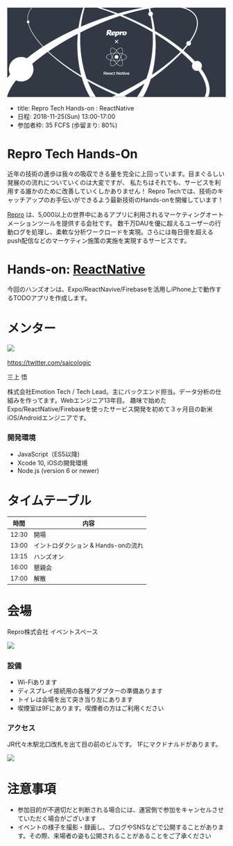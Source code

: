 ![](/hands-on/5/images/banner.png)

- title: Repro Tech Hands-on : ReactNative
- 日程: 2018-11-25(Sun) 13:00-17:00
- 参加者枠: 35 FCFS (歩留まり: 80%)

# Repro Tech Hands-On

近年の技術の進歩は我々の吸収できる量を完全に上回っています。目まぐるしい発展のの流れについていくのは大変ですが、
私たちはそれでも、サービスを利用する誰かのために改善していくしかありません！
Repro Techでは、技術のキャッチアップのお手伝いができるよう最新技術のHands-onを開催しています！

[Repro](https://repro.io) は、5,000以上の世界中にあるアプリに利用されるマーケティングオートメーションツールを提供する会社です。
数千万DAUを優に超えるユーザーの行動ログを処理し、柔軟な分析ワークロードを実現。さらには毎日億を超えるpush配信などのマーケティン施策の実施を実現するサービスです。

# Hands-on: [ReactNative](https://facebook.github.io/react-native/)

今回のハンズオンは、Expo/ReactNavive/Firebaseを活用しiPhone上で動作するTODOアプリを作成します。

# メンター

![](https://pbs.twimg.com/profile_images/466561022/1_200x200.jpg)

https://twitter.com/saicologic

三上 悟

株式会社Emotion Tech / Tech Lead。主にバックエンド担当。データ分析の仕組みを作ってます。Webエンジニア13年目。
趣味で始めたExpo/ReactNative/Firebaseを使ったサービス開発を初めて３ヶ月目の新米iOS/Androidエンジニアです。


### 開発環境
- JavaScript（ES5以降)
- Xcode 10, iOSの開発環境
- Node.js (version 6 or newer)

# タイムテーブル

時間  | 内容
---   | ---
12:30 | 開場
13:00 | イントロダクション & Hands-onの流れ
13:15 | ハンズオン
16:00 | 懇親会
17:00 | 解散

# 会場

Repro株式会社 イベントスペース

![](https://github.com/reproio/repro-tech-meetup/blob/master/assets/images/repro-event-space.png?raw=true)

### 設備

- Wi-Fiあります
- ディスプレイ接続用の各種アダプターの準備あります
- トイレは会場を出て突き当り左にあります
- 喫煙室は9Fにあります。喫煙者の方はご利用ください

### アクセス

JR代々木駅北口改札を出て目の前のビルです。
1Fにマクドナルドがあります。

![](https://github.com/reproio/repro-tech-meetup/blob/master/assets/images/repro-access-1.png?raw=true)

# 注意事項

- 参加目的が不適切だと判断される場合には、運営側で参加をキャンセルさせていただく場合がございます
- イベントの様子を撮影・録画し、ブログやSNSなどで公開することがあります。その際、来場者の姿も公開されることがあることをご了承ください

